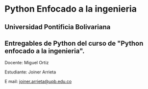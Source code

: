 # Python Enfocado a la ingenieria
## Universidad Pontificia Bolivariana

## Entregables de Python del curso de "Python enfocado a la ingenieria".

Docente: Miguel Ortiz

Estudiante: Joiner Arrieta

E mail: joiner.arrieta@upb.edu.co
